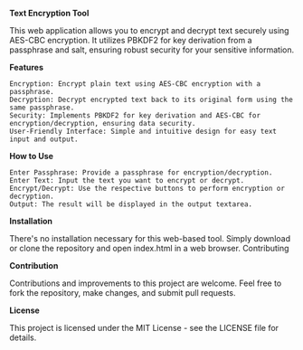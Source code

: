 **Text Encryption Tool**

This web application allows you to encrypt and decrypt text securely using AES-CBC encryption. It utilizes PBKDF2 for key derivation from a passphrase and salt, ensuring robust security for your sensitive information.

**Features**

    Encryption: Encrypt plain text using AES-CBC encryption with a passphrase.
    Decryption: Decrypt encrypted text back to its original form using the same passphrase.
    Security: Implements PBKDF2 for key derivation and AES-CBC for encryption/decryption, ensuring data security.
    User-Friendly Interface: Simple and intuitive design for easy text input and output.

**How to Use**

    Enter Passphrase: Provide a passphrase for encryption/decryption.
    Enter Text: Input the text you want to encrypt or decrypt.
    Encrypt/Decrypt: Use the respective buttons to perform encryption or decryption.
    Output: The result will be displayed in the output textarea.


**Installation**

There's no installation necessary for this web-based tool. Simply download or clone the repository and open index.html in a web browser.
Contributing

**Contribution**

Contributions and improvements to this project are welcome. Feel free to fork the repository, make changes, and submit pull requests.

**License**

This project is licensed under the MIT License - see the LICENSE file for details.
